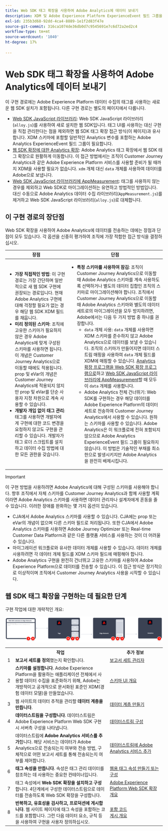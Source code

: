 ```yaml
---
title: Web SDK 태그 확장을 사용하여 Adobe Analytics에 데이터 보내기
description: XDM 및 Adobe Experience Platform ExperienceEvent 필드 그룹을 사용하여 Adobe Analytics에 데이터를 전송하기 위한 Adobe Analytics 데이터 수집의 깔끔한 구현으로 시작합니다.
exl-id: 235b3d68-92dd-4ca4-8889-1e1f2d83f47e
source-git-commit: 316ca1074de36db0d7c9545691e7c6d72a2ed2c4
workflow-type: tm+mt
source-wordcount: '1040'
ht-degree: 17%

---
```


# Web SDK 태그 확장을 사용하여 Adobe Analytics에 데이터 보내기

이 구현 경로에는 Adobe Experience Platform 데이터 수집의 태그를 사용하는 새로운 웹 SDK 설치가 포함됩니다. 다른 구현 경로는 별도의 페이지에서 다룹니다.

* [Web SDK JavaScript 라이브러리](web-sdk-javascript-library.md): Web SDK JavaScript 라이브러리(`alloy.js`)를 사용하여 새로 설치한 웹 SDK입니다. 태그 UI를 사용하는 대신 구현을 직접 관리한다는 점을 제외하면 웹 SDK 태그 확장 접근 방식(이 페이지)과 유사합니다. XDM 스키마에 포함할 일반적인 Analytics 변수를 포함하는 Adobe Analytics ExperienceEvent 필드 그룹이 필요합니다.
* [웹 SDK 확장에 대한 Analytics 확장](analytics-extension-to-web-sdk.md): Adobe Analytics 태그 확장에서 웹 SDK 태그 확장으로 원활하게 이동합니다. 이 접근 방법에서는 조직이 Customer Journey Analytics과 같은 Adobe Experience Platform 서비스를 사용할 준비가 될 때까지 XDM을 사용할 필요가 없습니다. `xdm` 개체 대신 `data` 개체를 사용하여 데이터를 Adobe으로 보냅니다.
* [Web SDK JavaScript 라이브러리에 AppMeasurement](appmeasurement-to-web-sdk.md): 태그를 사용하지 않는 경우를 제외하고 Web SDK로 마이그레이션하는 유연하고 방법적인 방법입니다. 대신 수동으로 Adobe Analytics 데이터 수집 라이브러리(`AppMeasurement.js`)를 제거하고 Web SDK JavaScript 라이브러리(`alloy.js`)로 대체합니다.

## 이 구현 경로의 장단점

Web SDK 확장을 사용하여 Adobe Analytics에 데이터를 전송하는 데에는 장점과 단점이 모두 있습니다. 각 옵션을 신중히 평가하여 조직에 가장 적합한 접근 방식을 결정하십시오.

| 장점 | 단점 |
| --- | --- |
| <ul><li>**가장 직접적인 방법**: 이 구현 경로는 가장 간단하며 일반적으로 새 웹 SDK 구현에 권장되는 경로입니다. 현재 Adobe Analytics 구현에 대해 걱정할 필요가 없는 경우 해당 웹 SDK XDM 필드를 채웁니다.</li><li>**미리 정의된 스키마**: 조직에 고유한 스키마가 필요하지 않은 경우 Adobe Analytics에 맞게 구성된 스키마를 사용하면 됩니다. 이 개념은 Customer Journey Analytics으로 이동할 때에도 적용됩니다. prop 및 eVar의 개념은 Customer Journey Analytics에 적용되지 않지만 prop 및 eVar를 단순 사용자 지정 차원으로 계속 사용할 수 있습니다.</li><li>**개발자 개입 없이 태그 관리**: 태그를 사용하면 개발자에게 구현에 대한 코드 변경을 요청하지 않고도 구현을 관리할 수 있습니다. 개발자가 태그 로더 스크립트를 설치하고 데이터 수집 방법에 대한 모든 권한을 갖습니다.</li></ul> | <ul><li>**특정 스키마를 사용하여 잠김**: 조직이 Customer Journey Analytics으로 이동할 때 Adobe Analytics 스키마를 계속 사용하도록 선택하거나 별도의 데이터 집합인 조직의 스키마로 마이그레이션해야 합니다. 조직에서 Customer Journey Analytics으로 이동할 때 Adobe Analytics 스키마와 별도의 데이터 세트로의 마이그레이션을 모두 방지하려면, Adobe에서는 다음 두 가지 방법 중 하나를 권장합니다.<ul><li>`data` 개체 사용: `data` 개체를 사용하면 XDM 스키마를 준수하지 않고 Adobe Analytics으로 데이터를 보낼 수 있습니다. 조직의 스키마가 만들어지면 데이터 스트림 매핑을 사용하여 `data` 개체 필드를 XDM에 매핑할 수 있습니다. [Analytics 확장 프로그램을 Web SDK 확장 프로그램으로](analytics-extension-to-web-sdk.md)하고 [Web SDK JavaScript 라이브러리에 AppMeasurement](appmeasurement-to-web-sdk.md)할 때 모두 이 `data` 개체를 사용합니다.</li><li>Adobe Analytics 전체 건너뛰기: Web SDK를 구현하는 경우 해당 데이터를 Adobe Experience Platform의 데이터 세트로 전송하여 Customer Journey Analytics에서 사용할 수 있습니다. 원하는 스키마를 사용할 수 있습니다. Adobe Analytics은 이 워크플로에 전혀 포함되지 않으므로 Adobe Analytics ExperienceEvent 필드 그룹이 필요하지 않습니다. 이 방법은 기술적인 부채를 최소한으로 발생시키지만 Adobe Analytics을 완전히 배제시킵니다.</li></ul></ul> |

>[!IMPORTANT]
>
>이 구현 방법을 사용하려면 Adobe Analytics에 대해 구성된 스키마를 사용해야 합니다. 향후 조직에서 자체 스키마를 Customer Journey Analytics과 함께 사용할 계획이라면 Adobe Analytics 스키마를 사용하면 데이터 관리자나 설계자에게 혼동을 줄 수 있습니다. 이러한 장애를 완화하는 몇 가지 옵션이 있습니다.
>
>* CJA에서 Adobe Analytics 스키마를 사용할 수 있습니다. CJA에는 prop 또는 eVar의 개념이 없으며 다른 스키마 필드로 처리됩니다. 또한 CJA에서 Adobe Analytics 스키마를 사용하면 Adobe Journey Optimizer 또는 Real-time Customer Data Platform과 같은 다른 플랫폼 서비스를 사용하는 것이 더 어려울 수 있습니다.
>* 마이그레이션 워크플로와 유사한 데이터 개체를 사용할 수 있습니다. 데이터 개체를 사용하려면 각 데이터 개체 필드를 XDM 스키마 필드에 매핑해야 합니다.
>* Adobe Analytics 구현을 완전히 건너뛰고 고유한 스키마를 사용하여 Adobe Experience Platform으로 데이터를 전송할 수 있습니다. 이 접근 방식은 장기적으로 이상적이며 조직에서 Customer Journey Analytics 사용을 시작할 수 있습니다.

## 웹 SDK 태그 확장을 구현하는 데 필요한 단계

구현 작업에 대한 개략적인 개요:

![이 섹션에 설명된 대로 Web SDK 확장 워크플로를 사용하여 Adobe Analytics을 구현하는 방법입니다.](../../assets/websdk-extension-annotated.png)

<table style="width:100%">

<tr>
<th style="width:5%"></th><th style="width:60%"><b>작업</b></th><th style="width:35%"><b>추가 정보</b></th>
</tr>

<tr>
<td>1</td>
<td><b>보고서 세트를 정의</b>했는지 확인합니다.</td>
<td><a href="/help/admin/admin/c-manage-report-suites/report-suites-admin.md">보고서 세트 관리자</a></td>
</tr>

<tr>
<td>2</td>
<td><b>스키마를 설정합니다</b>. Adobe Experience Platform을 활용하는 애플리케이션 전체에서 사용할 데이터 수집을 표준화하기 위해, Adobe는 개방적이고 공개적으로 문서화된 표준인 XDM(경험 데이터 모델)을 만들었습니다.</td>
<td><a href="https://experienceleague.adobe.com/docs/experience-platform/xdm/ui/overview.html?lang=ko">스키마 UI 개요</a></td>
</tr>

<tr>
<td>3</td>
<td>웹 사이트의 데이터 추적을 관리할 <b>데이터 계층을 만듭니다</b>.</td>
<td><a href="../../prepare/data-layer.md">데이터 계층 만들기</a></td>
</tr>

<tr>
<td>4</td>
<td><b>데이터스트림을 구성합니다</b>. 데이터스트림은 Adobe Experience Platform Web SDK 구현 시 서버측 구성을 나타냅니다.</td>
<td><a href="https://experienceleague.adobe.com/docs/experience-platform/edge/datastreams/configure.html?lang=ko-KR">데이터스트림 구성<a></td> 
</tr>

<tr>
<td>5</td> 
<td>데이터스트림에 <b>Adobe Analytics 서비스를 추가</b>합니다. 해당 서비스는 데이터가 Adobe Analytics으로 전송되는지 여부와 전송 방법, 구체적으로 어떤 보고서 세트를 통해 전송되는지 여부를 제어합니다.</td>
<td><a href="https://experienceleague.adobe.com/docs/experience-platform/edge/datastreams/configure.html#analytics">데이터스트림에 Adobe Analytics 서비스 추가</a></td>
</tr>

<tr>
<td>6</td>
<td><b>태그 속성을 만듭니다</b>. 속성은 태그 관리 데이터를 참조하는 데 사용하는 중요한 컨테이너입니다.</td>
<td><a href="https://experienceleague.adobe.com/docs/experience-platform/tags/admin/companies-and-properties.html#for-web">웹용 태그 속성 만들기 또는 구성</a></td>
</tr>

<tr>
<td>7</td> 
<td>태그 속성에서 <b>Web SDK 확장을 설치하고 구성</b>합니다. 4단계에서 구성한 데이터스트림으로 데이터를 전송하도록 Web SDK 확장을 구성합니다.</td>
<td><a href="https://experienceleague.adobe.com/docs/experience-platform/tags/extensions/client/sdk/overview.html?lang=ko-KR">Adobe Experience Platform Web SDK 확장 개요</a></td>
</tr>

<tr>
<td>8</td>
<td><b>반복하고, 유효성을 검사하고, 프로덕션에 게시합니다</b>. 웹 사이트 페이지에 태그 속성을 포함하는 코드를 포함합니다. 그런 다음 데이터 요소, 규칙 등을 사용하여 구현을 사용자 정의하십시오.</td>
<td><a href="https://experienceleague.adobe.com/docs/experience-platform/tags/publish/environments/environments.html#embed-code">포함 코드</a><br/><a href="https://experienceleague.adobe.com/docs/experience-platform/tags/publish/overview.html">게시 개요</a></td>
</tr>

</table>
